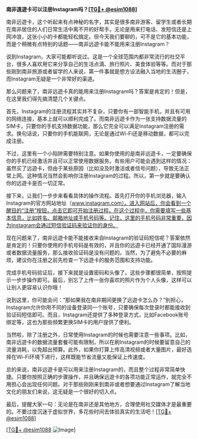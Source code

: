 **南非遠遊卡可以注册Instagram吗？[[TG💪+ @esim1088](https://t.me/s/esim1088)]**

南非远遊卡，这个听起来有点神秘的名字，其实是很多南非游客、留学生或者长期在南非居住的人们日常生活中离不开的好帮手。无论是用来打电话、发短信还是上网冲浪，这张小小的卡都能轻松搞定。但今天我们要聊的，可不是它的基本功能，而是个稍微有点特别的话题——南非远遊卡能不能用来注册Instagram？

说到Instagram，大家可能都听说过。这是一个全球范围内都非常流行的社交平台，很多人喜欢用它来分享自己的生活点滴、旅行照片、美食体验等等。而对于那些刚到南非旅游或者留学的人来说，第一件事就是想方设法融入当地的生活圈子，而Instagram无疑是一个非常好的渠道。

那么问题来了，南非远遊卡真的能用来注册Instagram吗？答案是肯定的！但是，在这里我们得先搞清楚几个关键点。

首先，Instagram的注册流程其实并不复杂，只要你有一部智能手机，并且有可用的网络连接，基本上就可以顺利完成了。而南非远遊卡作为一张支持数据流量的SIM卡，只要你的手机支持数据功能，那么它完全可以满足Instagram注册的需求。换句话说，只要你的手机能联网，无论是通过Wi-Fi还是移动数据，都可以完成注册。

不过，这里有一个小陷阱需要特别注意。如果你使用的是南非远遊卡，一定要确保你的手机已经激活并且可以正常使用数据服务。有些用户可能会遇到这样的情况：虽然买了远遊卡，但由于某些原因（比如没及时激活或者信号问题），导致无法正常上网。这种情况当然会影响你注册Instagram的过程。所以，第一步就是要确认你的远遊卡是否一切正常。

接下来，让我们一步步来看看具体的操作流程。首先打开你的手机浏览器，输入Instagram的官方网站地址（www.instagram.com）。进入网站后，你会看到一个醒目的“注册”按钮，点击它即可开始注册过程。在这个过程中，你需要填写一些基本信息，比如姓名、邮箱地址或手机号码等。记住，这里的手机号码非常重要，因为Instagram会通过短信验证码来验证你的身份。

现在问题来了，南非远遊卡能不能接收来自Instagram的验证码短信呢？答案依然是肯定的！只要你使用的手机号码是有效的，并且你的远遊卡已经开通了国际漫游或者数据流量服务，那么接收验证码是没有问题的。当然，为了避免不必要的麻烦，建议你在注册之前先检查一下远遊卡的服务范围和支持功能。

完成手机号码验证后，接下来就是设置密码和头像了。这些步骤都很简单，按照提示一步步操作即可。最后，别忘了上传一张你喜欢的照片作为个人头像，这样可以让别人更容易认识你哦！

说到这里，你可能会问：“那如果我在南非期间更换了远遊卡怎么办？”别担心，Instagram允许你用不同的设备登录同一个账号，只要确保每次登录时都能接收到验证码短信即可。而且，Instagram还提供了多种登录方式，比如Facebook账号绑定等，这也为那些频繁更换SIM卡的用户提供了便利。

当然啦，除了注册之外，日常使用Instagram的时候也需要注意一些事项。比如，南非远遊卡的数据流量套餐可能有限制，所以在刷Instagram的时候要留意自己的流量消耗，以免超出预算。此外，如果你打算上传高清视频或者大量图片，最好选择在Wi-Fi环境下进行，这样既能节省流量又能保证上传速度。

总的来说，南非远遊卡是可以用来注册Instagram的，而且整个过程非常简单快捷。只要你按照正确的步骤操作，并且确保远遊卡的各项功能正常运作，就完全不用担心会出现任何问题。对于那些刚刚来到南非或者想要通过Instagram了解当地文化的朋友们来说，这无疑是一个很好的切入点。

最后，提醒大家一句：无论是在南非还是其他地方，合理使用社交媒体才是最重要的。不要过度沉迷于虚拟世界，多花些时间去体验真实的生活吧！[[TG💪+ @esim1088](https://t.me/s/esim1088)]

[[TG💪+ @esim1088](https://t.me/s/esim1088) ![Image](https://i.postimg.cc/4NQfJmqS/Snipaste-2025-05-13-00-14-12.png)]